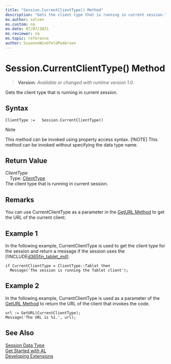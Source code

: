 ```yaml
---
title: "Session.CurrentClientType() Method"
description: "Gets the client type that is running in current session."
ms.author: solsen
ms.custom: na
ms.date: 07/07/2021
ms.reviewer: na
ms.topic: reference
author: SusanneWindfeldPedersen
---
```

[//]: # (START>DO_NOT_EDIT)
[//]: # (IMPORTANT:Do not edit any of the content between here and the END>DO_NOT_EDIT.)
[//]: # (Any modifications should be made in the .xml files in the ModernDev repo.)
# Session.CurrentClientType() Method
> **Version**: _Available or changed with runtime version 1.0._

Gets the client type that is running in current session.


## Syntax
```AL
ClientType :=   Session.CurrentClientType()
```
> [!NOTE]
> This method can be invoked using property access syntax.
> [!NOTE]
> This method can be invoked without specifying the data type name.


## Return Value
*ClientType*  
&emsp;Type: [ClientType](../clienttype/clienttype-option.md)  
The client type that is running in current session.


[//]: # (IMPORTANT: END>DO_NOT_EDIT)

## Remarks  
You can use CurrentClientType as a parameter in the [GetURL Method](../system/system-geturl-clienttype-string-objecttype-integer-table-boolean-method.md) to get the URL of the current client.  

## Example 1

In the following example, CurrentClientType is used to get the client type for the session and return a message if the session uses the [!INCLUDE[d365fin_tablet_md](../../includes/d365fin_tablet_md.md)].  

```al
if CurrentClientType = ClientType::Tablet then  
  Message('The session is running the Tablet client');  
```  

## Example 2

 In the following example, CurrentClientType is used as a parameter of the [GetURL Method](../system/system-geturl-clienttype-string-objecttype-integer-table-boolean-method.md) to return the URL of the client that invokes the code.  

```al
url := GetURL(CurrentClientType);  
Message('The URL is %1.', url);  
```  


## See Also
[Session Data Type](session-data-type.md)  
[Get Started with AL](../../devenv-get-started.md)  
[Developing Extensions](../../devenv-dev-overview.md)